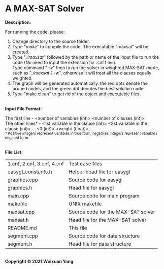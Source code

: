 # A MAX-SAT Solver
<b>Description:</b><br>

For running the code, please:
1) Change directory to the source folder.
2) Type "<i>make</i>" to compile the code. The executable "maxsat" will be created.
3) Type "<i>./maxsat</i>" followed by the path or name of the input file to run the code (No need to input the extension for .cnf files). <br>Type command "<i>-w</i>" then to run the solver in weighted MAX-SAT mode, such as "<i>./maxsat 1 -w</i>", otherwise it will treat all the clauses equally weighted.
5) The graph will be generated automatically. the red dots denote the pruned nodes, and the green dot denotes the best solution node.
6) Type "make clean" to get rid of the object and executable files.

<br><b>Input File Format:</b><br>

The first line - <number of variables (int)> <number of clauses (int)> <br>
The other lines\* - <1st variable in the clause (int)> <2st variable in the clause (int)> ... <0 (int)> <weight (float)> <br>
<sub>\* Positive integers represent variables in true form, negatives integers represent variables negated form.</sub>

<br><b>File List:</b><br>

<table border="0">
    <tr>
        <td>1.cnf, 2.cnf, 3.cnf, 4.cnf</td>
        <td>Test case files</td>
    </tr>
    <tr>
        <td>easygl_constants.h</td>
        <td>Helper head file for easygl</td>
    </tr>
    <tr>
        <td>graphics.cpp</td>
        <td>Source code for easygl</td>
    </tr>
    <tr>
        <td>graphics.h</td>
        <td>Head file for easygl</td>
    </tr>
    <tr>
        <td>main.cpp</td>
        <td>Source code for main program</td>
    </tr>
    <tr>
        <td>makefile</td>
        <td>UNIX makefile</td>
    </tr>
    <tr>
        <td>maxsat.cpp</td>
        <td>Source code for the MAX-SAT solver</td>
    </tr>
    <tr>
        <td>maxsat.h</td>
        <td>Head file for the MAX-SAT solver</td>
    </tr>
    <tr>
        <td>README.md</td>
        <td>This file</td>
    </tr>
    <tr>
        <td>segment.cpp</td>
        <td>Source code for data structure</td>
    </tr>
    <tr>
        <td>segment.h</td>
        <td>Head file for data structure</td>
    </tr>
</table>


<br><b>Copyright © 2021 Weixuan Yang</b>
